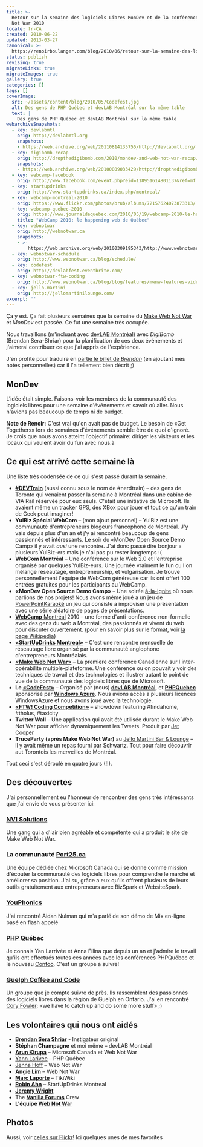 ```yaml
---
title: >-
  Retour sur la semaine des logiciels Libres MonDev et de la conférence Make Web
  Not War 2010
locale: fr-CA
created: 2010-06-22
updated: 2013-03-27
canonical: >-
  https://renoirboulanger.com/blog/2010/06/retour-sur-la-semaine-des-logiciels-libres-mondev-et-de-la-conference-make-web-not-war-2010/
status: publish
revising: true
migrateLinks: true
migrateImages: true
gallery: true
categories: []
tags: []
coverImage:
  src: ~/assets/content/blog/2010/05/Codefest.jpg
  alt: Des gens de PHP Québec et devLAB Montréal sur la même table
  text: |
    Des gens de PHP Québec et devLAB Montréal sur la même table
webarchiveSnapshots:
  - key: devlabmtl
    orig: http://devlabmtl.org
    snapshots:
    - https://web.archive.org/web/20110814135755/http://devlabmtl.org/
  - key: digibomb-recap
    orig: http://dropthedigibomb.com/2010/mondev-and-web-not-war-recap/
    snapshots:
    - https://web.archive.org/web/20100809033429/http://dropthedigibomb.com/2010/mondev-and-web-not-war-recap/
  - key: webcamp-facebook
    orig: http://www.facebook.com/event.php?eid=118951614801137&ref=mf
  - key: startupdrinks
    orig: http://www.startupdrinks.ca/index.php/montreal/
  - key: webcamp-montreal-2010
    orig: https://www.flickr.com/photos/brub/albums/72157624073873313/
  - key: webcamp-quebec-2010
    orig: https://www.journaldequebec.com/2010/05/19/webcamp-2010-le-happening-web-de-quebec
    title: "WebCamp 2010: le happening web de Québec"
  - key: webnotwar
    orig: http://webnotwar.ca
    snapshots:
    - >-
        https://web.archive.org/web/20100309195343/http://www.webnotwar.ca/ftw/
  - key: webnotwar-schedule
    orig: http://www.webnotwar.ca/blog/schedule/
  - key: codefest
    orig: http://devlabfest.eventbrite.com/
  - key: webnotwar-ftw-coding
    orig: http://www.webnotwar.ca/blog/blog/features/mwnw-features-videos/pick-your-winner/
  - key: jello-martini
    orig: http://jellomartinilounge.com/
excerpt: ''
---
```


Ça y est. Ça fait plusieurs semaines que la semaine du [Make Web Not War][webnotwar] et *MonDev* est passée. Ce fut une semaine très occupée.

Nous travaillons (m'incluant avec [devLAB Montréal][devlabmtl]) avec *DigiBomb* (Brendan Sera-Shriar) pour la planification de ces deux événements et j'aimerai contribuer ce que j'ai appris de l'expérience.

J'en profite pour traduire en [partie le billet de *Brendan*][digibomb-recap] (en ajoutant mes notes personnelles) car il l'a tellement bien décrit ;)

## MonDev

L'idée était simple. Faisons-voir les membres de la communauté des logiciels libres pour une semaine d'événements et savoir où aller. Nous n'avions pas beaucoup de temps ni de budget.

**Note de Renoir:** C'est vrai qu'on avait pas de budget. Le besoin de «Get Togethers» lors de semaines d'événements semble être de quoi d'ignoré. Je crois que nous avons atteint l'objectif primaire: diriger les visiteurs et les locaux qui veulent avoir du fun avec nous.à

<!--more-->

## Ce qui est arrivé cette semaine là

Une liste très codensée de ce qui s'est passé durant la semaine.

- **[\#DEVTrain][webnotwar-devtrain]** (aussi connu sous le nom de \#nerdtrain) – des gens de Toronto qui venaient passer la semaine à Montréal dans une cabine de VIA Rail réservée pour eux seuls. C'était une initiative de Microsoft. Ils avaient même un tracker GPS, des XBox pour jouer et tout ce qu'un train de Geek peut imaginer!
- **YulBiz Spécial WebCom** – (mon ajout personnel) – YulBiz est une communauté d'entrepreneurs blogeurs francophone de Montréal. J'y vais depuis plus d'un an et j'y ai rencontré beaucoup de gens passionnés et intéressants. Le soir du «MonDev Open Source Demo Camp» il y avait *ausi* une rencontre. J'ai donc passé dire bonjour a plusieurs YulBiz-ers mais je n'ai pas pu rester longtemps :(
- **WebCom Montréal** – Une conférence sur le Web 2.0 et l'entreprise organisé par quelques YulBiz-eurs. Une journée vraiment le fun ou l'on mélange réseautage, entrepreneurship, et vulgarisation. Je trouve personnellement l'équipe de WebCom généreuse car ils ont offert 100 entrées gratuites pour les participants au WebCamp.
- **«<span lang="en">MonDev Open Source Demo Camp</span>»** – Une soirée [à-la-Ignite][ignite] où nous parlions de nos projets! Nous avons même joué a un jeu de [<span lang="en">PowerPointKaraoké</span>][powerpoint-karaoke] un jeu qui consiste a improviser une présentation avec une série aléatoire de pages de présentations.
- [**WebCamp** Montréal][webcamp-montreal-2010] 2010 – une forme d'anti-conférence non-formelle avec des gens du web a Montréal, des passionnés et vivent du web pour discuter ouvertement. (pour en savoir plus sur le format, voir [la page Wikipedia][barcamp-wiki])
- **[«StartUpDrinks Montreal»][startupdrinks]** – C'est une rencontre mensuelle de réseautage libre organisé par la communauté anglophone d'entrepreneurs Montréalais.
- **[«Make Web Not War»][webnotwar-schedule]** – La première conférence Canadienne sur l'inter-opérabilité multiple-plateforme. Une conférence ou on pouvait y voir des techniques de travail et des technologies et illustrer autant le point de vue de la communauté des logiciels libres que de Microsoft.
- **Le [«CodeFest»][codefest]** – Organisé par (nous) [**devLAB Montréal**][devlabmtl], et [**PHPQuebec**][phpquebec] sponsorisé par **[Windows Azure][windows-azure]**. Nous avions accès a plusieurs licences WindowsAzure et nous avons joué avec la technologie.
- **[«FTW! Coding Competition»][webnotwar-ftw-coding]** – showdown featuring #findahome, #tholus, #taxicity
- **Twitter Wall** – Une application qui avait été utilisée durant le Make Web Not War pour afficher dynamiquement les Tweets. Produit par [Jet Cooper][jetcooper]
- **TruceParty (après Make Web Not War)** au [Jello Martini Bar & Lounge][jello-martini] – il y avait même un repas fourni par Schwartz. Tout pour faire découvrir aut Torontois les merveilles de Montréal.

Tout ceci s'est déroulé en quatre jours (!!).

## Des découvertes

J'ai personnellement eu l'honneur de rencontrer des gens très intéressants que j'ai envie de vous présenter ici:

### [NVI Solutions][nvi]

Une gang qui a d'lair bien agréable et compétente qui a produit le site de Make Web Not War.

### La communauté [Port25.ca][port25]

Une équipe dédiée chez Microsoft Canada qui se donne comme mission d'écouter la communauté des logiciels libres pour comprendre le marché et améliorer sa position. J'ai su, grâce a eux qu'ils offrent plusieurs de leurs outils gratuitement aux entrepreneurs avec BizSpark et WebsiteSpark.

### [YouPhonics][youphonics]

J'ai rencontré Aidan Nulman qui m'a parlé de son démo de Mix en-ligne basé en flash appelé

### [PHP Québec][phpquebec]

Je connais Yan Larrivée et Anna Filina que depuis un an et j'admire le travail qu'ils ont effectués toutes ces années avec les conférences PHPQuébec et le nouveau [Confoo][confoo]. C'est un groupe a suivre!

### [Guelph Coffee and Code][guelph]

Un groupe que je compte suivre de près. Ils rassemblent des passionnés des logiciels libres dans la région de Guelph en Ontario. J'ai en rencontré [Cory Fowler][cory]: «we have to catch up and do some more stuff»  ;)

## Les volontaires qui nous ont aidés

- [**Brendan Sera Shriar**][brendan] - Instigateur original
- **Stéphan Champagne** et moi même – devLAB Montréal
- **[Arun Kirupa][arun]** – Microsoft Canada et Web Not War
- [Yann Larivee][yann] – PHP Québec
- [Jenna Hoff][jenna] – Web Not War
- **[Angie Lim][angie]** – Web Not War
- **[Marc Laporte][marc]** – TikiWiki
- **[Robin Ahn][robin]** – StartUpDrinks Montreal
- **[Jeremy Wright][jeremy]**
- The [**Vanilla Forums**][vanilla] Crew
- **L'équipe [Web Not War][webnotwar-twitter]**

## Photos

Aussi, voir [celles sur Flickr][webnotwar-flickr]! Ici quelques unes de mes favorites

<div style="overflow:hidden;clear:both;" class="thumbnails gallery flex flex-row flex-wrap">

<app-image class="w-1/3" src="~/assets/content/blog/2010/05/Codefest.jpg" alt="Des gens de PHP Québec et devLAB Montréal sur la même table" figcaption=" ">
</app-image>

<app-image class="w-1/3" src="~/assets/content/blog/2010/05/4640567658_766dffd752_b.jpg" alt="La bannière des contributeurs au Make Web Not War" figcaption=" ">
</app-image>

<app-image class="w-1/3" src="~/assets/content/blog/2010/05/4644424467_447bc3a010_b.jpg" alt="Des participants dans l'audience" figcaption=" ">
</app-image>

<app-image class="w-1/3" src="~/assets/content/blog/2010/05/4645057689_98b296e129_b.jpg" alt="Lee Dale de YouSayYeah.com durant une discussion" figcaption=" ">
</app-image>

<app-image class="w-1/3" src="~/assets/content/blog/2010/05/4645069355_85e8cb9267_b.jpg" alt="Louis-Philippe qui travaille sur TikiWiki" figcaption=" ">
</app-image>

<app-image class="w-1/3" src="~/assets/content/blog/2010/05/4645645892_40da4954fc_b.jpg" alt="Les gens de TikiWiki et de Testatoo" figcaption=" ">
</app-image>

<app-image class="w-1/3" src="~/assets/content/blog/2010/05/4645705062_c31305465e_b.jpg" alt="@afilina de PHPQuébec" figcaption=" ">
</app-image>

<app-image class="w-1/3" src="~/assets/content/blog/2010/05/MWNW-sponsor-banner11.jpg" alt="Bannières de commanditaires" figcaption=" ">
</app-image>

</div>

[angie]: http://twitter.com/angielim
[arun]: http://twitter.com/phponwindows
[barcamp-wiki]: http://fr.wikipedia.org/wiki/BarCamp
[brendan]: http://www.brendanserashriar.com/
[codefest]: http://devlabfest.eventbrite.com/
[confoo]: http://www.confoo.ca
[cory]: http://blog.syntaxc4.net/
[devlabmtl]: http://devlabmtl.org
[digibomb-recap]: https://web.archive.org/web/20100809033429/http://dropthedigibomb.com/2010/mondev-and-web-not-war-recap/
[guelph]: http://www.guelphcoffeeandcode.org/
[ignite]: http://en.wikipedia.org/wiki/Ignite_(event)
[jello-martini]: http://jellomartinilounge.com/
[jenna]: http://twitter.com/jennahoff
[jeremy]: http://twitter.com/jeremywright
[jetcooper]: http://www.jetcooper.com/
[marc]: http://www.twitter.com/tikiwikisearch
[nvi]: http://www.nvisolutions.com/
[phpquebec]: http://www.phpquebec.net/
[port25]: http://port25.ca/
[powerpoint-karaoke]: http://en.wikipedia.org/wiki/Powerpoint-Karaoke
[robin]: http://twitter.com/startupdrinksca
[startupdrinks]: http://www.startupdrinks.ca/index.php/montreal/
[stephan]: http://stephanchampagne.com
[vanilla]: http://twitter.com/vanilla
[webcamp-montreal-2010]: https://www.flickr.com/photos/brub/albums/72157624073873313/
[webcamp-quebec-2010]: https://www.journaldequebec.com/2010/05/19/webcamp-2010-le-happening-web-de-quebec "WebCamp 2010: le happening web de Québec"
[webnotwar-ftw-coding]: http://www.webnotwar.ca/blog/blog/features/mwnw-features-videos/pick-your-winner/
[webnotwar-flickr]: http://www.flickr.com/groups/webnotwar
[webnotwar-devtrain]: http://www.webnotwar.ca/blog/blog/features/mwnw-features-videos/all-aboard-toronto-make-web-on-the-way/
[webnotwar-twitter]: http://twitter.com/webnotwar
[webnotwar-schedule]: http://www.webnotwar.ca/blog/schedule/
[webnotwar]: https://web.archive.org/web/20100309195343/http://www.webnotwar.ca/ftw/
[windows-azure]: http://www.microsoft.com/windowsazure/
[yann]: http://twitter.com/ylarrivee
[youphonics]: http://youphonics.com/
